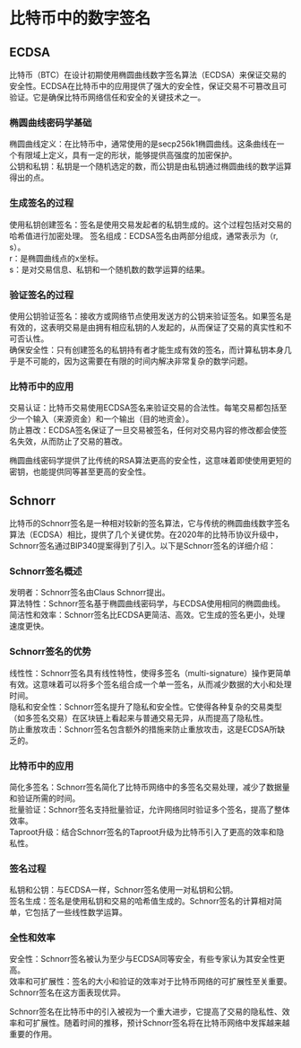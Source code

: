 # 比特币中的数字签名

## ECDSA
比特币（BTC）在设计初期使用椭圆曲线数字签名算法（ECDSA）来保证交易的安全性。ECDSA在比特币中的应用提供了强大的安全性，保证交易不可篡改且可验证。它是确保比特币网络信任和安全的关键技术之一。

### 椭圆曲线密码学基础
椭圆曲线定义：在比特币中，通常使用的是secp256k1椭圆曲线。这条曲线在一个有限域上定义，具有一定的形状，能够提供高强度的加密保护。  
公钥和私钥：私钥是一个随机选定的数，而公钥是由私钥通过椭圆曲线的数学运算得出的点。

### 生成签名的过程
使用私钥创建签名：签名是使用交易发起者的私钥生成的。这个过程包括对交易的哈希值进行加密处理。
签名组成：ECDSA签名由两部分组成，通常表示为（r, s）。  
r：是椭圆曲线点的x坐标。  
s：是对交易信息、私钥和一个随机数的数学运算的结果。
  
### 验证签名的过程
使用公钥验证签名：接收方或网络节点使用发送方的公钥来验证签名。如果签名是有效的，这表明交易是由拥有相应私钥的人发起的，从而保证了交易的真实性和不可否认性。  
确保安全性：只有创建签名的私钥持有者才能生成有效的签名，而计算私钥本身几乎是不可能的，因为这需要在有限的时间内解决非常复杂的数学问题。

### 比特币中的应用
交易认证：比特币交易使用ECDSA签名来验证交易的合法性。每笔交易都包括至少一个输入（来源资金）和一个输出（目的地资金）。  
防止篡改：ECDSA签名保证了一旦交易被签名，任何对交易内容的修改都会使签名失效，从而防止了交易的篡改。

椭圆曲线密码学提供了比传统的RSA算法更高的安全性，这意味着即使使用更短的密钥，也能提供同等甚至更高的安全性。


## Schnorr
比特币的Schnorr签名是一种相对较新的签名算法，它与传统的椭圆曲线数字签名算法（ECDSA）相比，提供了几个关键优势。在2020年的比特币协议升级中，Schnorr签名通过BIP340提案得到了引入。以下是Schnorr签名的详细介绍：

### Schnorr签名概述
发明者：Schnorr签名由Claus Schnorr提出。  
算法特性：Schnorr签名基于椭圆曲线密码学，与ECDSA使用相同的椭圆曲线。  
简洁性和效率：Schnorr签名比ECDSA更简洁、高效。它生成的签名更小，处理速度更快。

### Schnorr签名的优势
线性性：Schnorr签名具有线性特性，使得多签名（multi-signature）操作更简单有效。这意味着可以将多个签名组合成一个单一签名，从而减少数据的大小和处理时间。  
隐私和安全性：Schnorr签名提升了隐私和安全性。它使得各种复杂的交易类型（如多签名交易）在区块链上看起来与普通交易无异，从而提高了隐私性。  
防止重放攻击：Schnorr签名包含额外的措施来防止重放攻击，这是ECDSA所缺乏的。

### 比特币中的应用
简化多签名：Schnorr签名简化了比特币网络中的多签名交易处理，减少了数据量和验证所需的时间。  
批量验证：Schnorr签名支持批量验证，允许网络同时验证多个签名，提高了整体效率。  
Taproot升级：结合Schnorr签名的Taproot升级为比特币引入了更高的效率和隐私性。

### 签名过程
私钥和公钥：与ECDSA一样，Schnorr签名使用一对私钥和公钥。  
签名生成：签名是使用私钥和交易的哈希值生成的。Schnorr签名的计算相对简单，它包括了一些线性数学运算。
   
### 全性和效率
安全性：Schnorr签名被认为至少与ECDSA同等安全，有些专家认为其安全性更高。  
效率和可扩展性：签名的大小和验证的效率对于比特币网络的可扩展性至关重要。Schnorr签名在这方面表现优异。

Schnorr签名在比特币中的引入被视为一个重大进步，它提高了交易的隐私性、效率和可扩展性。随着时间的推移，预计Schnorr签名将在比特币网络中发挥越来越重要的作用。